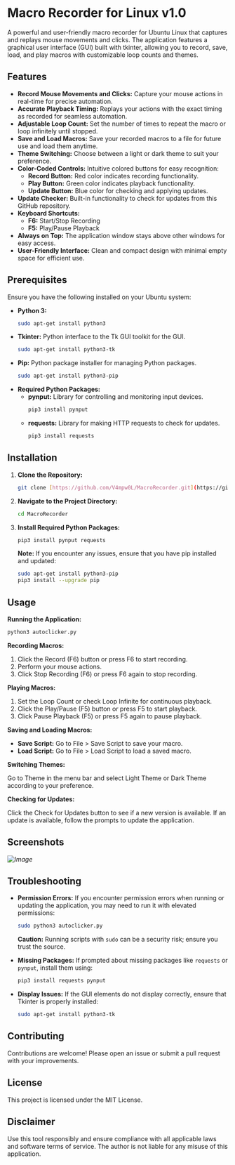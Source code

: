 # Macro Recorder for Linux v1.0

A powerful and user-friendly macro recorder for Ubuntu Linux that captures and replays mouse movements and clicks. The application features a graphical user interface (GUI) built with tkinter, allowing you to record, save, load, and play macros with customizable loop counts and themes.

## Features

*   **Record Mouse Movements and Clicks:** Capture your mouse actions in real-time for precise automation.
*   **Accurate Playback Timing:** Replays your actions with the exact timing as recorded for seamless automation.
*   **Adjustable Loop Count:** Set the number of times to repeat the macro or loop infinitely until stopped.
*   **Save and Load Macros:** Save your recorded macros to a file for future use and load them anytime.
*   **Theme Switching:** Choose between a light or dark theme to suit your preference.
*   **Color-Coded Controls:** Intuitive colored buttons for easy recognition:
    *   **Record Button:** Red color indicates recording functionality.
    *   **Play Button:** Green color indicates playback functionality.
    *   **Update Button:** Blue color for checking and applying updates.
*   **Update Checker:** Built-in functionality to check for updates from this GitHub repository.
*   **Keyboard Shortcuts:**
    *   **F6:** Start/Stop Recording
    *   **F5:** Play/Pause Playback
*   **Always on Top:** The application window stays above other windows for easy access.
*   **User-Friendly Interface:** Clean and compact design with minimal empty space for efficient use.

## Prerequisites

Ensure you have the following installed on your Ubuntu system:

*   **Python 3:**
    ```bash
    sudo apt-get install python3
    ```
*   **Tkinter:** Python interface to the Tk GUI toolkit for the GUI.
    ```bash
    sudo apt-get install python3-tk
    ```
*   **Pip:** Python package installer for managing Python packages.
    ```bash
    sudo apt-get install python3-pip
    ```
*   **Required Python Packages:**
    *   **pynput:** Library for controlling and monitoring input devices.
        ```bash
        pip3 install pynput
        ```
    *   **requests:** Library for making HTTP requests to check for updates.
        ```bash
        pip3 install requests
        ```

## Installation

1.  **Clone the Repository:**
    ```bash
    git clone [https://github.com/V4mpw0L/MacroRecorder.git](https://github.com/V4mpw0L/MacroRecorder.git)
    ```
2.  **Navigate to the Project Directory:**
    ```bash
    cd MacroRecorder
    ```
3.  **Install Required Python Packages:**
    ```bash
    pip3 install pynput requests
    ```
    **Note:** If you encounter any issues, ensure that you have pip installed and updated:
    ```bash
    sudo apt-get install python3-pip
    pip3 install --upgrade pip
    ```

## Usage

**Running the Application:**

```bash
python3 autoclicker.py
```

**Recording Macros:**

1. Click the Record (F6) button or press F6 to start recording.
2. Perform your mouse actions.
3. Click Stop Recording (F6) or press F6 again to stop recording.

**Playing Macros:**

1. Set the Loop Count or check Loop Infinite for continuous playback.
2. Click the Play/Pause (F5) button or press F5 to start playback.
3. Click Pause Playback (F5) or press F5 again to pause playback.

**Saving and Loading Macros:**

*   **Save Script:** Go to File > Save Script to save your macro.
*   **Load Script:** Go to File > Load Script to load a saved macro.

**Switching Themes:**

Go to Theme in the menu bar and select Light Theme or Dark Theme according to your preference.

**Checking for Updates:**

Click the Check for Updates button to see if a new version is available. If an update is available, follow the prompts to update the application.

## Screenshots

*![Image](https://github.com/user-attachments/assets/f777b39d-b612-4128-b280-6db3a04ada10)*

## Troubleshooting

*   **Permission Errors:** If you encounter permission errors when running or updating the application, you may need to run it with elevated permissions:

    ```bash
    sudo python3 autoclicker.py
    ```

    **Caution:** Running scripts with `sudo` can be a security risk; ensure you trust the source.

*   **Missing Packages:** If prompted about missing packages like `requests` or `pynput`, install them using:

    ```bash
    pip3 install requests pynput
    ```

*   **Display Issues:** If the GUI elements do not display correctly, ensure that Tkinter is properly installed:

    ```bash
    sudo apt-get install python3-tk
    ```

## Contributing

Contributions are welcome! Please open an issue or submit a pull request with your improvements.

## License

This project is licensed under the MIT License.

## Disclaimer

Use this tool responsibly and ensure compliance with all applicable laws and software terms of service. The author is not liable for any misuse of this application.
